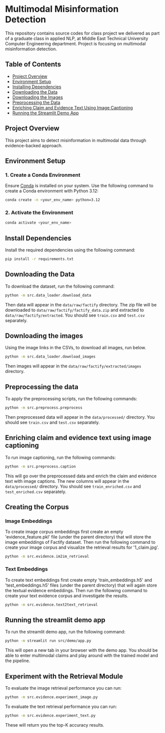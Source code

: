 # Multimodal Misinformation Detection

This repository contains source codes for class project we delivered as part of a graduate class in applied NLP, at Middle East Technical University Computer Engineering department. Project is focusing on multimodal misinformation detection.

## Table of Contents
- [Project Overview](#project-overview)
- [Environment Setup](#environment-setup)
- [Installing Dependencies](#installing-dependencies)
- [Downloading the Data](#downloading-the-data)
- [Downloading the Images](#downloading-the-images)
- [Preprocessing the Data](#preprocessing-the-data)
- [Enriching Claim and Evidence Text Using Image Captioning](#enriching-claim-and-evidence-text-using-image-captioning)
- [Running the Streamlit Demo App](#running-the-streamlit-demo-app)

## Project Overview

This project aims to detect misinformation in multimodal data through evidence-backed approach.

## Environment Setup

### 1. Create a Conda Environment
Ensure [Conda](https://docs.conda.io/projects/conda/en/latest/user-guide/install/) is installed on your system. Use the following command to create a Conda environment with Python 3.12:

```bash
conda create -n <your_env_name> python=3.12
```

### 2. Activate the Environment
```bash
conda activate <your_env_name>
```

## Install Dependencies
Install the required dependencies using the following command:

```bash 
pip install -r requirements.txt
```

## Downloading the Data
To download the dataset, run the following command:

```bash
python -m src.data_loader.download_data
```

Then data will appear in the `data/raw/factify` directory. 
The zip file will be downloaded to `data/raw/factify/factify_data.zip` and 
extracted to `data/raw/factify/extracted`. You should see `train.csv` and `test.csv` separately.

## Downloading the images
Using the image links in the CSVs, to download all images, run below.

```bash
python -m src.data_loader.download_images
```

Then images will appear in the `data/raw/factify/extracted/images` directory.

## Preprocessing the data
To apply the preprocessing scripts, run the following commands:

```bash
python -m src.preprocess.preprocess
```

Then preprocessed data will appear in the `data/processed/` directory. 
You should see `train.csv` and `test.csv` separately.

## Enriching claim and evidence text using image captioning
To run image captioning, run the following commands:

```bash
python -m src.preprocess.caption
```

This will go over the preprocessed data and enrich the claim and evidence text with image captions. 
The new columns will appear in the `data/processed/` directory. 
You should see `train_enriched.csv` and `test_enriched.csv` separately.

## Creating the Corpus

### Image Embeddings
To create image corpus embeddings first create an empty 'evidence_feature.pkl' file (under the parent directory)
that will store the image embeddings of Factify dataset. Then run the following command to create your image corpus and 
visualize the retrieval results for '1_claim.jpg'.
```bash
python -m src.evidence.im2im_retrieval
```
### Text Embeddings
To create text embeddings first create empty 'train_embeddings.h5' and 'test_embeddings.h5' files (under the parent directory)
that will again store the textual evidence embeddings. Then run the following command to create your text evidence corpus
and investigate the results.
```bash
python -m src.evidence.text2text_retrieval
```

## Running the streamlit demo app
To run the streamlit demo app, run the following command:

```bash
python -m streamlit run src/demo/app.py
```

This will open a new tab in your browser with the demo app. 
You should be able to enter multimodal claims and play around with the trained model and the pipeline.

## Experiment with the Retrieval Module

To evaluate the image retrieval performance you can run:
```bash
python -m src.evidence.experiment_image.py
```
To evaluate the text retrieval performance you can run:
```bash
python -m src.evidence.experiment_text.py
```

These will return you the top-K accuracy results. 


